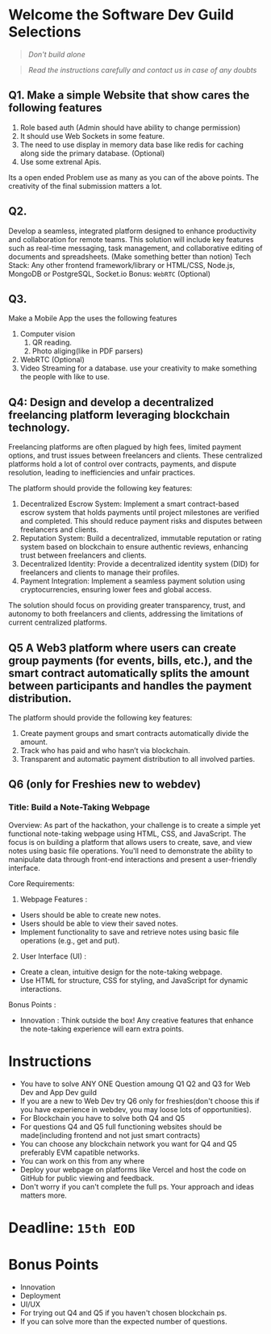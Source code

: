 # Welcome the Software Dev Guild Selections

> _Don't build alone_

> _Read the instructions carefully and contact us in case of any doubts_

## Q1. Make a simple Website that show cares the following features

1. Role based auth (Admin should have ability to change permission)
2. It should use Web Sockets in some feature.
3. The need to use display in memory data base like redis for caching along side the primary database. (Optional)
4. Use some extrenal Apis.

Its a open ended Problem use as many as you can of the above points. The creativity of the final submission matters a lot.

## Q2.

Develop a seamless, integrated platform designed to enhance productivity and collaboration for remote teams. This solution will include key features such as real-time messaging, task management, and collaborative editing of documents and spreadsheets. (Make something better than notion)
Tech Stack:
Any other frontend framework/library or HTML/CSS, Node.js, MongoDB or PostgreSQL, Socket.io
Bonus: `WebRTC` (Optional)

## Q3.

Make a Mobile App the uses the following features

1. Computer vision
   1. QR reading.
   2. Photo aliging(like in PDF parsers)
2. WebRTC (Optional)
3. Video Streaming for a database.
   use your creativity to make something the people with like to use.

## Q4: Design and develop a decentralized freelancing platform leveraging blockchain technology.

Freelancing platforms are often plagued by high fees, limited payment options, and trust issues between freelancers and clients. These centralized platforms hold a lot of control over contracts, payments, and dispute resolution, leading to inefficiencies and unfair practices.

The platform should provide the following key features:

1. Decentralized Escrow System: Implement a smart contract-based escrow system that holds payments until project milestones are verified and completed. This should reduce payment risks and disputes between freelancers and clients.
2. Reputation System: Build a decentralized, immutable reputation or rating system based on blockchain to ensure authentic reviews, enhancing trust between freelancers and clients.
3. Decentralized Identity: Provide a decentralized identity system (DID) for freelancers and clients to manage their profiles.
4. Payment Integration: Implement a seamless payment solution using cryptocurrencies, ensuring lower fees and global access.

The solution should focus on providing greater transparency, trust, and autonomy to both freelancers and clients, addressing the limitations of current centralized platforms.

## Q5 A Web3 platform where users can create group payments (for events, bills, etc.), and the smart contract automatically splits the amount between participants and handles the payment distribution.

The platform should provide the following key features:

1. Create payment groups and smart contracts automatically divide the amount.
2. Track who has paid and who hasn’t via blockchain.
3. Transparent and automatic payment distribution to all involved parties.

## Q6 (only for Freshies new to webdev)

### Title: Build a Note-Taking Webpage

Overview:
As part of the hackathon, your challenge is to create a simple yet functional note-taking webpage using HTML, CSS, and JavaScript. The focus is on building a platform that allows users to create, save, and view notes using basic file operations. You'll need to demonstrate the ability to manipulate data through front-end interactions and present a user-friendly interface.

Core Requirements:

1.  Webpage Features :

- Users should be able to create new notes.
- Users should be able to view their saved notes.
- Implement functionality to save and retrieve notes using basic file operations (e.g., get and put).

2.  User Interface (UI) :

- Create a clean, intuitive design for the note-taking webpage.
- Use HTML for structure, CSS for styling, and JavaScript for dynamic interactions.

Bonus Points :

- Innovation : Think outside the box! Any creative features that enhance the note-taking experience will earn extra points.

# Instructions

- You have to solve ANY ONE Question amoung Q1 Q2 and Q3 for Web Dev and App Dev guild
- If you are a new to Web Dev try Q6 only for freshies(don't choose this if you have experience in webdev, you may loose lots of opportunities).
- For Blockchain you have to solve both Q4 and Q5
- For questions Q4 and Q5 full functioning websites should be made(including frontend and not just smart contracts)
- You can choose any blockchain network you want for Q4 and Q5 preferably EVM capatible networks.
- You can work on this from any where
- Deploy your webpage on platforms like Vercel and host the code on GitHub for public viewing and feedback.
- Don't worry if you can't complete the full ps. Your approach and ideas matters more.

# Deadline: `15th EOD`

# Bonus Points

- Innovation
- Deployment
- UI/UX
- For trying out Q4 and Q5 if you haven't chosen blockchain ps.
- If you can solve more than the expected number of questions.
